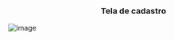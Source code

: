 

<h3 align="center">Tela de cadastro </h3>

![image](https://github.com/user-attachments/assets/d5a871c2-97c7-4ebe-8bba-a2f5e9ead9ce)

